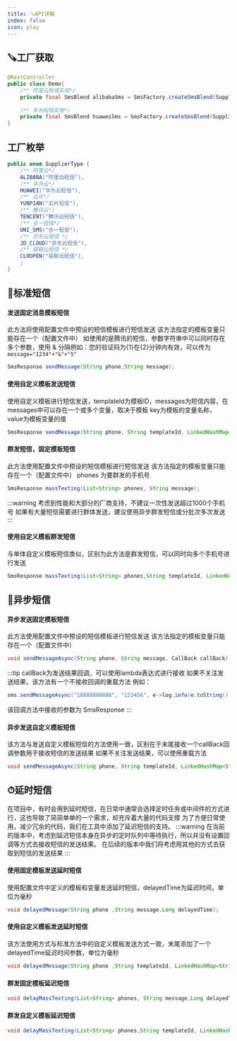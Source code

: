 ```yaml
---
title: 🪛API详解
index: false
icon: play
---
```


## 🪚工厂获取
```java
@RestController
public class Demo{
    /** 阿里云短信实现*/
    private final SmsBlend alibabaSms = SmsFactory.createSmsBlend(SupplierType.ALIBABA);
    
    /** 华为短信实现*/
    private final SmsBlend huaweiSms = SmsFactory.createSmsBlend(SupplierType.HUAWEI);
}
```

## 工厂枚举

```java
public enum SupplierType {
    /** 阿里云*/
    ALIBABA("阿里云短信"),
    /** 华为云*/
    HUAWEI("华为云短信"),
    /** 云片*/
    YUNPIAN("云片短信"),
    /** 腾讯云*/
    TENCENT("腾讯云短信"),
    /** 合一短信*/
    UNI_SMS("合一短信"),
    /** 京东云短信 */
    JD_CLOUD("京东云短信"),
    /** 容联云短信 */
    CLOOPEN("容联云短信"),
    ;
}
```

## 📨标准短信

#### 发送固定消息模板短信
此方法将使用配置文件中预设的短信模板进行短信发送
该方法指定的模板变量只能存在一个（配置文件中）
如使用的是腾讯的短信，参数字符串中可以同时存在多个参数，使用 & 分隔例如：您的验证码为{1}在{2}分钟内有效，可以传为 `message="1234"+"&"+"5"` 
```java
SmsResponse sendMessage(String phone,String message);
```
#### 使用自定义模板发送短信 
使用自定义模板进行短信发送，templateId为模板ID，messages为短信内容，在messages中可以存在一个或多个变量，取决于模板
key为模板的变量名称，value为模板变量的值
```java
SmsResponse sendMessage(String phone, String templateId, LinkedHashMap<String,String> messages);
```
#### 群发短信，固定模板短信
此方法使用配置文件中预设的短信模板进行短信发送
该方法指定的模板变量只能存在一个（配置文件中）
phones 为要群发的手机号
```java
SmsResponse massTexting(List<String> phones, String message);
```
:::warning
考虑到性能和大部分的厂商支持，不建议一次性发送超过1000个手机号
如果有大量短信需要进行群体发送，建议使用异步群发短信或分批次多次发送
:::

#### 使用自定义模板群发短信
与单体自定义模板短信类似，区别为此方法是群发短信，可以同时向多个手机号进行发送
```java
SmsResponse massTexting(List<String> phones,String templateId, LinkedHashMap<String, String> messages);
```
## 🥾异步短信
#### 异步发送固定模板短信
此方法使用配置文件中预设的短信模板进行短信发送
该方法指定的模板变量只能存在一个（配置文件中）
```java
void sendMessageAsync(String phone, String message, CallBack callBack);
```
:::tip
callBack为发送结果回调，可以使用lambda表达式进行接收
如果不关注发送结果，该方法有一个不接收回调的重载方法
例如：
```java
sms.sendMessageAsync("18888888888", "123456", e->log.info(e.toString()));
```
该回调方法中接收的参数为 SmsResponse
:::

#### 异步发送自定义模板短信
该方法与发送自定义模板短信的方法使用一致，区别在于末尾接收一个callBack回调参数用于接收短信的发送结果
如果不关注发送结果，可以使用重载方法
```java
void sendMessageAsync(String phone, String templateId, LinkedHashMap<String,String> messages, CallBack callBack);
```
## ⏱延时短信
在项目中，有时会用到延时短信，在日常中通常会选择定时任务或中间件的方式进行，这也导致了简简单单的一个需求，却充斥着大量的代码支撑
为了方便日常使用，减少冗余的代码，我们在工具中添加了延迟短信的支持。
:::warning
在当前的版本中，考虑到延迟短信本身在异步的定时队列中等待执行，所以并没有设置回调等方式去接收短信的发送结果。
在后续的版本中我们将考虑用其他的方式去获取到短信的发送结果
:::

#### 使用固定模板发送延时短信
使用配置文件中定义的模板和变量发送延时短信，delayedTime为延迟时间，单位为毫秒
```java
void delayedMessage(String phone ,String message,Long delayedTime);
```

#### 使用自定义模板发送延时短信
该方法使用方式与标准方法中的自定义模板发送方式一致，末尾添加了一个delayedTime延迟时间参数，单位为毫秒
```java
void delayedMessage(String phone ,String templateId, LinkedHashMap<String,String> messages,Long delayedTime);
```
#### 群发固定模板延迟短信
```java
void delayMassTexting(List<String> phones, String message,Long delayedTime);
```
#### 群发自定义模板延迟短信
```java
void delayMassTexting(List<String> phones,String templateId, LinkedHashMap<String, String> messages,Long delayedTime);
```
